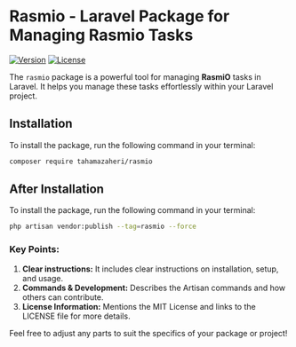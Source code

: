 # Rasmio - Laravel Package for Managing Rasmio Tasks

[![Version](https://img.shields.io/badge/version-1.0.7-blue.svg)](https://packagist.org/packages/tahamazaheri/rasmio)
[![License](https://img.shields.io/badge/license-MIT-green.svg)](https://opensource.org/licenses/MIT)

The `rasmio` package is a powerful tool for managing **RasmiO** tasks in Laravel. It helps you manage these tasks effortlessly within your Laravel project.

## Installation

To install the package, run the following command in your terminal:

```bash
composer require tahamazaheri/rasmio
```

## After Installation


To install the package, run the following command in your terminal:

```bash
php artisan vendor:publish --tag=rasmio --force
```

### Key Points:
1. **Clear instructions:** It includes clear instructions on installation, setup, and usage.
2. **Commands & Development:** Describes the Artisan commands and how others can contribute.
3. **License Information:** Mentions the MIT License and links to the LICENSE file for more details.

Feel free to adjust any parts to suit the specifics of your package or project!

